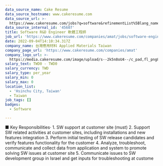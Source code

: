 ```yaml
---
data_source_name: Cake Resume
data_source_hostname: www.cakeresume.com
data_source_url: >-
  https://www.cakeresume.com/jobs?q=software&refinementList%5Blang_name%5D%5B0%5D=English&refinementList%5Bsalary_type%5D=per_year&range%5Bsalary_range%5D%5Bmin%5D=1000000&page=2
data_source_internal_id: '45607'
title: Software R&D Engineer 軟體工程師
job_url: 'https://www.cakeresume.com/companies/amat/jobs/software-engineer-amt'
date: 2022-09-04T14:10:34.317Z
company_name: 台灣應用材料 Applied Materials Taiwan
company_page_url: 'https://www.cakeresume.com/companies/amat'
company_logo_url: >-
  https://media.cakeresume.com/image/upload/s--2k5n8oU4--/c_pad,fl_png8,h_200,w_200/v1660726541/smmejxun3qvfz9mozepa.png
salary_text: TWD0 - TWD0
salary_currency: TWD
salary_type: per_year
salary_min: 0
salary_max: 0
location_list:
  - 'Hsinchu City, Taiwan'
  - Taiwan
job_tags: []
badges:
  - Software

---
```


■ Key Responsibilities· 1. SW support at customer site (must) 2. Support SW related activities at customer sites, including installations and new features integration 3. Perform initial testing of SW release candidates and verify features functionality for the customer 4. Analyze, troubleshoot, communicate and collect data from application and system to promote solving SW issues at customer site 5. Communicate issues to SW development group in Israel and get inputs for troubleshooting at custome